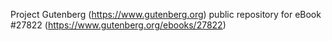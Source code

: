 Project Gutenberg (https://www.gutenberg.org) public repository for eBook #27822 (https://www.gutenberg.org/ebooks/27822)
